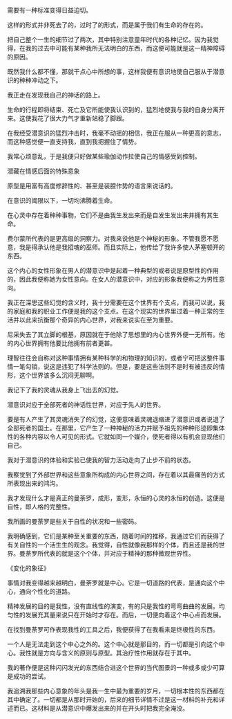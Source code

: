 需要有一种标准变得日益迫切。

这样的形式并非死去了的，过时了的形式，而是属于我们有生命的存在的。

把自己整个一生的细节过了两次，其中特别注意童年时代的各种记忆。因为我觉得，在我的过去中可能有某种我所无法明白的东西，而这便可能就是这一精神障碍的原因。

既然我什么都不懂，那就干点心中所想的事，这样我便有意识地使自己服从于潜意识的种种冲动之下。

我正走在发现我自己的神话的路上。

生命的行程即将结束、死亡及它所能使我认识到的，猛烈地使我与我的自身分离开来。这使我花了很大力气才重新站稳了脚跟。

在我经受潜意识的猛烈冲击时，我毫不动摇的相信，我正在服从一种更高的意志，而这种感觉便一直支持我，直到我把握住了情势。

我常心烦意乱，于是我便只好做某些瑜伽动作拉使自己的情感受到控制。

潜藏在情感后面的特殊意象

原型是用富有高度修辞性的、甚至是装腔作势的语言来说话的。


在意识的阈限以下，一切均沸腾着生命。

在心灵中存在着种种事物，它们不是由我生发出来而是自发生发出来并拥有其生命。

费尔蒙所代表的是更高级的洞察力。对我来说他是个神秘的形象。不管我愿不愿意，我是得承认他是我招魂的巫师。而且实际上，他传给了我许多使人茅塞顿开的东西。

这个内心的女性形象在男人的潜意识中是起着一种典型的或者说是原型性的作用的，因此我便称她为女性意向。在女人的潜意识中，对应的形象我便称之为男性意向。

我正在深思这些幻觉的含义时，我十分需要在这个世界有个支点，而我可以说，我的家庭和我的职业工作便是我的这个支点。在这个现实的世界里过着一种正常的生活并以此来抗衡那个奇异的内心世界，对我来说实在至为重要。

尼采失去了其立脚的根基，原因就在于他除了思想里的内心世界外便一无所有。他的内心世界拥有他要比他拥有前者更甚。

理智往往会自称对这种事情拥有某种科学的和物理的知识的，或者宁可把这整件事情一笔勾销，说这是违犯了科学法则的。但是，要是这些法则不是时有被违反的情形，这个世界该多么沉闷无聊啊。

我记下了我的灵魂从我身上飞出去的幻觉。

潜意识对应于全部死者的神话性世界，对应于先人的世界。

要是有人产生了其灵魂消失了的幻觉，这便意味着灵魂退缩进了潜意识或者说退了全部死者的国土。在那里，它产生了一种神秘的活力并赋予祖先的种种形迹即集体性的各种内容以令人可见的形式。它就如同一个媒介，使死者得以有机会显现他们自己。

我对于潜意识的体验和实验已使我的智力活动走向了止步不前的状态。

我察觉到了外部世界和这些意象所构成的内心世界之间，存在着以其最痛苦的方式所表现出来的鸿沟。

我才发现什么才是真正的曼荼罗，成形，变形，永恒的心灵的永恒的创造。这便是自性，即人格的完整性。

我所画的曼荼罗是些关于自性的状况和一些密码。

我明确感到，它们是某种至关重要的东西，随着时间的推移，我通过它们而获得了有关自性的一个活生生的观念。我觉得，自性就像我那样的个体，而且还是我的世界。曼荼罗所代表的就是这个个体，并对应于精神的那种微观世界性。

《变化的象征》

事情对我变得越来越明白，曼荼罗就是中心。它是一切道路的代表，是通向这个中心，通向个性化的道路。

精神发展的目的是我性，没有直线性的演变，有的只是我性的弯弯曲曲的发展。均匀性的发展充其量来说只在开始时才存在。而后，一切便向着这个中心点而发展。

在找到曼荼罗可作表现我性的工具之后，我便获得了在我看来是终极性的东西。

一个人是无法走到这个中心之外的。这个中心就是那目的，而一切都是引向这个中心。我性就是方向与含义的原则与原型。其治疗性作用就存在于其中。

我的著作便是这种闪闪发光的东西结合进这个世界的当代图景的一种或多或少可算是成功的尝试。

我追溯我那些内心意象的年头是我一生中最为重要的岁月，一切根本性的东西都在其中确定了。一切都是从那时开始的，后来的细节详情不过是这一材料的补充和详述而已。这材料是从潜意识中爆发出来的并在开头时把我完全淹没。
